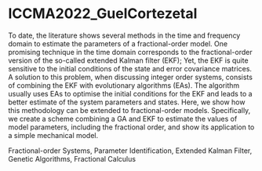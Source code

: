 # ICCMA2022_GuelCortezetal

 To date, the literature shows several methods in the time and frequency domain to estimate the parameters of a fractional-order model. One promising technique in the time domain corresponds to the fractional-order version of the so-called extended Kalman filter (EKF); Yet, the EKF is quite sensitive to the initial conditions of the state and error covariance matrices. A solution to this problem, when discussing integer order systems, consists of combining the EKF with evolutionary algorithms (EAs). The algorithm usually uses EAs to optimise the initial conditions for the EKF and leads to a better estimate of the system parameters and states. Here, we show how this methodology can be extended to fractional-order models. Specifically, we create a scheme combining a GA and EKF to estimate the values of model parameters, including the fractional order, and show its application to a simple mechanical model.
 
Fractional-order Systems, Parameter Identification, Extended Kalman Filter, Genetic Algorithms, Fractional Calculus 
 
